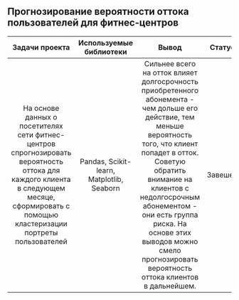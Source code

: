 ## Прогнозирование вероятности оттока пользователей для фитнес-центров
| Задачи проекта | Используемые библиотеки | Вывод | Статус |
| :-------------: |:------------------:| :-----:|:-----:|
| На основе данных о посетителях сети фитнес-центров спрогнозировать вероятность оттока для каждого клиента в следующем месяце, сформировать с помощью кластеризации портреты пользователей | Pandas, Scikit-learn, Matplotlib, Seaborn | Сильнее всего на отток влияет долгосрочность приобретенного абонемента - чем дольше его действие, тем меньше вероятность того, что клиент попадет в отток. Советую обратить внимание на клиентов с недолгосрочным абонементом - они есть группа риска. На основе этих выводов можно смело прогнозировать вероятность оттока клиентов в дальнейшем. | Завешен |

